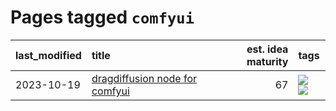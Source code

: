 # Pages tagged `comfyui`

|last_modified|title|est. idea maturity|tags
|:---|:---|---:|:---|
|2023-10-19|[dragdiffusion node for comfyui](../comfyui_dragdiffusion.md)|67|[![](https://img.shields.io/badge/tag-comfyui-abf295)](../tags/comfyui.md) [![](https://img.shields.io/badge/tag-tooling-4db4d2)](../tags/tooling.md)|
